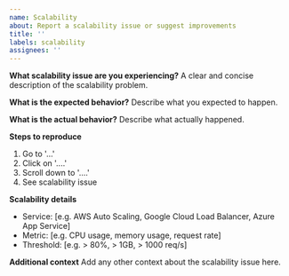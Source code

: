 ```yaml
---
name: Scalability
about: Report a scalability issue or suggest improvements
title: ''
labels: scalability
assignees: ''
---
```


**What scalability issue are you experiencing?**
A clear and concise description of the scalability problem.

**What is the expected behavior?**
Describe what you expected to happen.

**What is the actual behavior?**
Describe what actually happened.

**Steps to reproduce**
1. Go to '...'
2. Click on '....'
3. Scroll down to '....'
4. See scalability issue

**Scalability details**
- Service: [e.g. AWS Auto Scaling, Google Cloud Load Balancer, Azure App Service]
- Metric: [e.g. CPU usage, memory usage, request rate]
- Threshold: [e.g. > 80%, > 1GB, > 1000 req/s]

**Additional context**
Add any other context about the scalability issue here.
